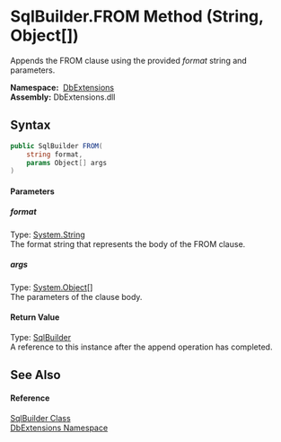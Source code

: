 SqlBuilder.FROM Method (String, Object[])
=========================================
Appends the FROM clause using the provided *format* string and parameters.

  **Namespace:**  [DbExtensions][1]  
  **Assembly:** DbExtensions.dll

Syntax
------

```csharp
public SqlBuilder FROM(
	string format,
	params Object[] args
)
```

#### Parameters

##### *format*
Type: [System.String][2]  
The format string that represents the body of the FROM clause.

##### *args*
Type: [System.Object][3][]  
The parameters of the clause body.

#### Return Value
Type: [SqlBuilder][4]  
A reference to this instance after the append operation has completed.

See Also
--------

#### Reference
[SqlBuilder Class][4]  
[DbExtensions Namespace][1]  

[1]: ../README.md
[2]: http://msdn.microsoft.com/en-us/library/s1wwdcbf
[3]: http://msdn.microsoft.com/en-us/library/e5kfa45b
[4]: README.md